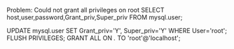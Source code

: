 Problem: Could not grant all privileges on root
SELECT host,user,password,Grant_priv,Super_priv FROM mysql.user;

UPDATE mysql.user SET Grant_priv='Y', Super_priv='Y' WHERE User='root';
FLUSH PRIVILEGES;
GRANT ALL ON *.* TO 'root'@'localhost';